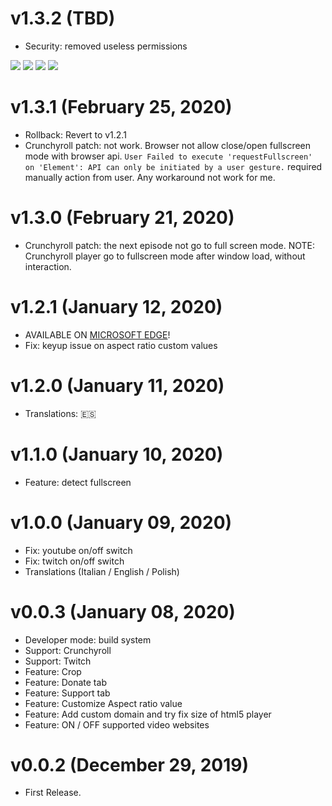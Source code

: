# v1.3.2 (TBD)
* Security: removed useless permissions

[![](https://img.shields.io/badge/donate-paypal-005EA6.svg)](https://www.paypal.me/ptkdev) [![](https://img.shields.io/badge/donate-patreon-F87668.svg)](https://www.patreon.com/ptkdev) [![](https://img.shields.io/badge/donate-sponsors-ea4aaa.svg)](https://github.com/sponsors/ptkdev/)  [![](https://img.shields.io/badge/donate-ko--fi-29abe0.svg)](https://ko-fi.com/ptkdev)


# v1.3.1 (February 25, 2020)
* Rollback: Revert to v1.2.1
* Crunchyroll patch: not work. Browser not allow close/open fullscreen mode with browser api. `User Failed to execute 'requestFullscreen' on 'Element': API can only be initiated by a user gesture.` required manually action from user. Any workaround not work for me.

# v1.3.0 (February 21, 2020)
* Crunchyroll patch: the next episode not go to full screen mode. NOTE: Crunchyroll player go to fullscreen mode after window load, without interaction.

# v1.2.1 (January 12, 2020)
* AVAILABLE ON [MICROSOFT EDGE](https://microsoftedge.microsoft.com/addons/detail/llplepgpoalnkeiofcdohpalgpccifbo)!
* Fix: keyup issue on aspect ratio custom values

# v1.2.0 (January 11, 2020)
* Translations: 🇪🇸

# v1.1.0 (January 10, 2020)
* Feature: detect fullscreen

# v1.0.0 (January 09, 2020)
* Fix: youtube on/off switch
* Fix: twitch on/off switch
* Translations (Italian / English / Polish)

# v0.0.3 (January 08, 2020)
* Developer mode: build system
* Support: Crunchyroll
* Support: Twitch
* Feature: Crop
* Feature: Donate tab
* Feature: Support tab
* Feature: Customize Aspect ratio value
* Feature: Add custom domain and try fix size of html5 player
* Feature: ON / OFF supported video websites

# v0.0.2 (December 29, 2019)
* First Release.